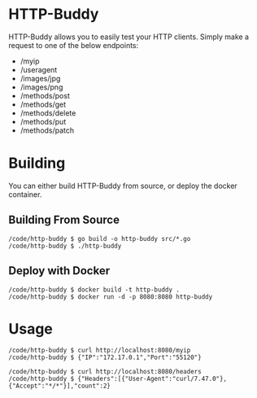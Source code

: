 # HTTP-Buddy
HTTP-Buddy allows you to easily test your HTTP clients. Simply make a request
to one of the below endpoints:
* /myip
* /useragent
* /images/jpg
* /images/png
* /methods/post
* /methods/get
* /methods/delete
* /methods/put
* /methods/patch

# Building
You can either build HTTP-Buddy from source, or deploy the docker container.

## Building From Source
```
/code/http-buddy $ go build -o http-buddy src/*.go
/code/http-buddy $ ./http-buddy
```

## Deploy with Docker
```
/code/http-buddy $ docker build -t http-buddy .
/code/http-buddy $ docker run -d -p 8080:8080 http-buddy
```

# Usage
```
/code/http-buddy $ curl http://localhost:8080/myip
/code/http-buddy $ {"IP":"172.17.0.1","Port":"55120"}

/code/http-buddy $ curl http://localhost:8080/headers
/code/http-buddy $ {"Headers":[{"User-Agent":"curl/7.47.0"},{"Accept":"*/*"}],"count":2}
```
